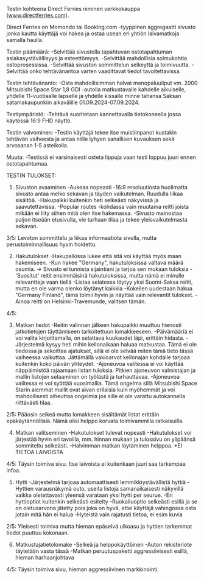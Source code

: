 Testin kohteena Direct Ferries niminen verkkokauppa (www.directferries.com).

Direct Ferries on Momondo tai Booking.com -tyyppinen aggregaatti sivusto jonka kautta käyttäjä voi hakea ja ostaa usean eri yhtiön laivamatkoja samalla haulla.

Testin päämäärä:
-Selvittää sivustolla tapahtuvan ostotapahtuman asiakasystävällisyys ja esteettömyys. 
-Selvittää mahdollisia solmukohtia ostoprosessissa. 
-Selvittää sivuston sommittelun selkeyttä ja toimivuutta. 
-Selvittää onko tehtävänantoa varten vaadittavat tiedot tavoitettavissa.  

Testin tehtävänanto:
-Osta mahdollisimman halvat menopaluuliput vm. 2000 Mitsubishi Space Star 1,8 GDI -autolla matkustavalle kahdelle aikuiselle, yhdelle 11-vuotiaalle lapselle ja yhdelle kissalle minne tahansa Saksan satamakaupunkiin aikavälille 01.09.2024-07.09.2024.

Testiympäristö:
-Tehtävä suoritetaan kannettavalla tietokoneella jossa käytössä 16:9 FHD näyttö.

Testin valvominen:
-Testin käyttäjä tekee itse muistiinpanot kustakin tehtävän vaiheesta ja antaa niille lyhyen sanallisen kuvauksen sekä arvosanan 1-5 asteikolla.

Muuta:
-Testissä ei varsinaisesti osteta lippuja vaan testi loppuu juuri ennen ostotapahtumaa.


TESTIN TULOKSET:

1. Sivuston avaaminen
-Aukeaa nopeasti
-16:9 resoluutiosta huolimatta sivusto antaa melko sekavan ja täyden vaikutelman. Ruudulla liikaa sisältöä.
-Hakupalkki kuitenkin heti selkeästi näkyvissä ja saavutettavissa.
-Popular routes -kohdassa vain muutama reitti joista mikään ei liity siihen mitä olen itse hakemassa.
-Sivusto mainostaa paljon itseään etusivulla, vie turhaan tilaa ja tekee yleisvaikutelmasta sekavan.

3/5: Levoton sommittelu ja liikaa informaatiota sivulla, mutta perustoiminnallisuus hyvin hoidettu.

2. Hakutulokset
-Hakupalkissa lukee että sitä voi käyttää myös maan hakemiseen.
-Kun hakee "Germany", hakutuloksissa valtava määrä osumia.
    -> Sivusto ei tunnista sijaintiani ja tarjoa sen mukaan tuloksia
    -'Suositut' reitit ensimmäisinä hakutuloksissa, mutta nämä ei minulle relevantteja vaan tiellä
-Listaa selatessa löytyy yksi Suomi-Saksa reitti, mutta en ole varma olenko löytänyt kaikkia
-Kokeilen uudestaan hakua "Germany Finland", tämä toimii hyvin ja näyttää vain relevantit tulokset.
-Ainoa reitti on Helsinki-Travemunde, valitsen tämän.

4/5:

3. Matkan tiedot
-Reitin valinnan jälkeen hakupalkki muuttuu hienosti jatkotietojen täyttämiseen tarkoitettuun lomakkeeseen.
-Päivämääriä ei voi valita kirjoittamalla, on selattava kuukaudet läpi, erittäin hidasta.
-Järjestelmä kysyy heti mihin kellonaikaan haluaa matkustaa. Tämä ei ole tiedossa ja sekoittaa ajatukset, sillä ei ole selvää miten tämä tieto tässä vaiheessa vaikuttaa. Jättämällä vakioarvot kellonajan kohdalle tarjoaa kuitenkin koko päivän yhteydet.
-Ajoneuvoa valitessa ei voi käyttää näppäimistöä rajaamaan listan tuloksia. Pitkien ajoneuvon valmistajan ja mallin listojen selaaminen on työlästä ja turhauttavaa.
-Ajoneuvoa valitessa ei voi syöttää vuosimallia. Tämä ongelma sillä Mitsubishi Space Starin aiemmat mallit ovat aivan erilaisia kuin myöhemmät ja voi mahdollisesti aiheuttaa ongelmia jos sille ei ole varattu autokannella riittävästi tilaa.

2/5: Pääosin selkeä mutta lomakkeen sisältämät listat erittäin epäkäytännöllisiä. Nämä olisi helppo korvata toimivammilla ratkaisuilla.

4. Matkan valitseminen
-Hakutulokset tulevat nopeasti
-Hakutulokset voi järjestää hyvin eri tavoilla, mm. hinnan mukaan ja tulossivu on ylipäänsä sommiteltu selkeästi.
-Halvimman matkan löytäminen helppoa.
*EI TIETOA LAIVOISTA

4/5: Täysin toimiva sivu. Itse laivoista ei kuitenkaan juuri saa tarkempaa infoa.

5. Hytti
-Järjestelmä tarjoaa automaattisesti lemmikkiystävällistä hyttiä
-Hyttien varausnäkymä outo, useita listoja samanaikaisesti näkyvillä vaikka oletettavasti yleensä varataan yksi hytti per seurue.
-Eri hyttioptiot kuitenkin selkeästi esitelty
-Ruokailuoptio selkeästi esillä ja se on oletusarvona jätetty pois joka on hyvä, ettei käyttäjä vahingossa osta jotain mitä hän ei halua
-Hyteistä vain rajatusti tietoa, ei esim kuvia

2/5: Yleisesti toimiva mutta hieman epäselvä ulkoasu ja hyttien tarkemmat tiedot puuttuu kokonaan. 

6. Matkustajatietolomake
-Selkeä ja helppokäyttöinen
-Auton rekisteriote täytetään vasta tässä
-Matkan peruutuspaketti aggressiivisesti esillä, hieman harhaanjohtava

4/5: Täysin toimiva sivu, hieman aggressiivinen markkinointi.